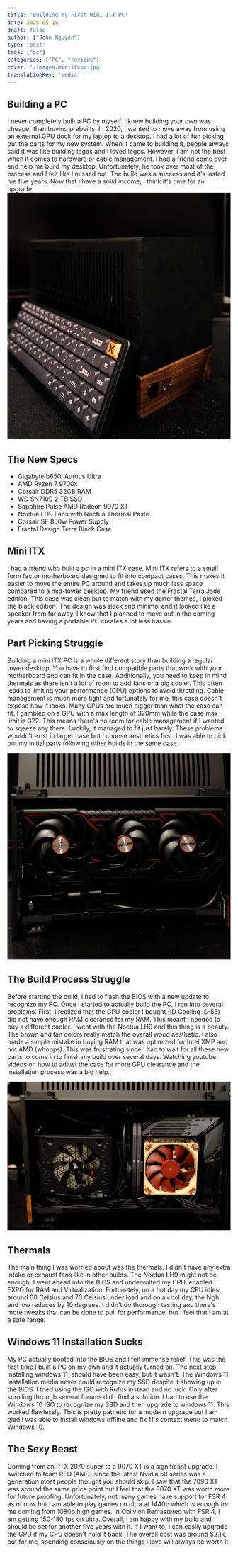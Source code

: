 ```yaml
---
title: 'Building my First Mini ITX PC'
date: 2025-05-18
draft: false
author: ["John Nguyen"]
type: "post"
tags: ["pc"]
categories: ["PC", "reviews"]
cover: '/images/miniitxpc.jpg'
translationKey: 'media'
---
```


## Building a PC
I never completely built a PC by myself. I knew building your own was cheaper than buying prebuilts. In 2020, I wanted to move away from using an external GPU dock for my laptop to a desktop. I had a lot of fun picking out the parts for my new system. When it came to building it, people always said it was like building legos and I loved legos. However, I am not the best when it comes to hardware or cable management. I had a friend come over and help me build my desktop. Unfortunately, he took over most of the process and I felt like I missed out. The build was a success and it's lasted me five years. Now that I have a solid income, I think it's time for an upgrade. 
![Image Description](/images/miniitxpc.jpg)


## The New Specs
- Gigabyte b650i Aurous Ultra 
- AMD Ryzen 7 9700x
- Corsair DDR5 32GB RAM
- WD SN7100 2 TB SSD
- Sapphire Pulse AMD Radeon 9070 XT
- Noctua LH9 Fans with Noctua Thermal Paste
- Corsair SF 850w Power Supply
- Fractal Design Terra Black Case

## Mini ITX
I had a friend who built a pc in a mini ITX case. Mini ITX refers to a small form factor motherboard designed to fit into compact cases. This makes it easier to move the entire PC around and takes up much less space compared to a mid-tower desktop. My friend used the Fractal Terra Jade edition. This case was clean but to match with my darter themes, I picked the black edition. The design was sleek and minimal and it looked like a speaker from far away. I knew that I planned to move out in the coming years and having a portable PC creates a lot less hassle.

## Part Picking Struggle
Building a mini ITX PC is a whole different story than building a regular tower desktop. You have to first find compatible parts that work with your motherboard and can fit in the case. Additionally, you need to keep in mind thermals as there isn't a lot of room to add fans or a big cooler. This often leads to limiting your performance (CPU) options to avoid throttling. Cable management is much more tight and fortunately for me, this case doesn't expose how it looks. Many GPUs are much bigger than what the case can fit. I gambled on a GPU with a max length of 320mm while the case max limit is 322! This means there's no room for cable management if I wanted to sqeeze any there. Luckily, it managed to fit just barely. These problems wouldn't exist in larger case but I choose aesthetics first. I was able to pick out my initial parts following other builds in the same case.

![Image Description](/images/gpu.jpg)


## The Build Process Struggle
Before starting the build, I had to flash the BIOS with a new update to recognize my PC. Once I started to actually build the PC, I ran into several problems. First, I realized that the CPU cooler I bought (ID Cooling IS-55) did not have enough RAM clearance for my RAM. This meant I needed to buy a different cooler. I went with the Noctua LH9 and this thing is a beauty. The brown and tan colors really match the overall wood aesthetic. I also made a simple mistake in buying RAM that was optimized for Intel XMP and not AMD (whoops). This was frustrating since I had to wait for all these new parts to come in to finish my build over several days. Watching youtube videos on how to adjust the case for more GPU clearance and the installation process was a big help.

![Image Description](/images/cpucooler.jpg)

## Thermals
The main thing I was worried about was the thermals. I didn't have any extra intake or exhaust fans like in other builds. The Noctua LH9 might not be enough. I went ahead into the BIOS and undervolted my CPU, enabled EXPO for RAM and Virtualization. Fortunately, on a hot day my CPU idles around 60 Celsius and 70 Celsius under load and on a cool day, the high and low reduces by 10 degrees. I didn't do thorough testing and there's more tweaks that can be done to pull for performance, but I feel that I am at a safe range.

## Windows 11 Installation Sucks
My PC actually booted into the BIOS and I felt immense relief. This was the first time I built a PC on my own and it actually turned on. The next step, installing windows 11, should have been easy, but it wasn't. The Windows 11 Installation media never could recognize my SSD despite it showing up in the BIOS. I tried using the ISO with Rufus instead and no luck. Only after scrolling through several forums did I find a solution. I had to use the Windows 10 ISO to recognize my SSD and then upgrade to windows 11. This worked flawlessly. This is pretty pathetic for a modern upgrade but I am glad I was able to install windows offline and fix 11's context menu to match Windows 10. 

## The Sexy Beast
Coming from an RTX 2070 super to a 9070 XT is a significant upgrade. I switched to team RED (AMD) since the latest Nvidia 50 series was a generation most people thought you should skip. I saw that the 7090 XT was around the same price point but I feel that the 9070 XT was worth more for future proofing. Unfortunately, not many games have support for FSR 4 as of now but I am able to play games on ultra at 1440p which is enough for me coming from 1080p high games. In Oblivion Remastered with FSR 4, I am getting 150-180 fps on ultra. Overall, I am happy with my build and should be set for another five years with it. If I want to, I can easily upgrade the GPU if my CPU doesn't hold it back. The overall cost was around $2.1k, but for me, spending consciously on the things I love will always be worth it. 

